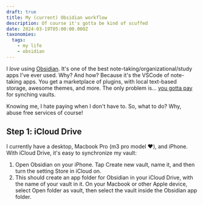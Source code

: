 ```yaml
---
draft: true
title: My (current) Obsidian workflow
description: Of course it's gotta be kind of scuffed
date: 2024-03-19T05:00:00.000Z
taxonomies:
  tags:
    - my life
    - obsidian
---
```


I *love* using [Obsidian](https://obsidian.md). It's one of the best note-taking/organizational/study apps I've ever used. Why? And how? Because it's the VSCode of note-taking apps. You get a marketplace of plugins, with local text-based storage, awesome themes, and more. The only problem is... [you gotta pay](https://obsidian.md/sync) for synching vaults.

Knowing me, I hate paying when I don't have to. So, what to do? Why, abuse free services of course!

## Step 1: iCloud Drive

I currently have a desktop, Macbook Pro (m3 pro model ❤️), and iPhone. With iCloud Drive, it's easy to synchronize my vault:

1. Open Obsidian on your iPhone. Tap Create new vault, name it, and then turn the setting Store in iCloud on.
2. This should create an app folder for Obsidian in your iCloud Drive, with the name of your vault in it. On your Macbook or other Apple device, select Open folder as vault, then select the vault inside the Obsidian app folder.
